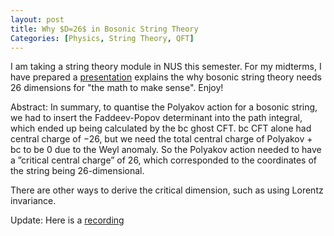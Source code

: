 ```yaml
---
layout: post
title: Why $D=26$ in Bosonic String Theory
Categories: [Physics, String Theory, QFT]
---
```

I am taking a string theory module in NUS this semester. For my midterms, I have prepared a [presentation](/downloads/weylanomaly.pdf) explains the why bosonic string theory needs 26 dimensions for "the math to make sense". Enjoy!

Abstract:
In summary, to quantise the Polyakov action for a bosonic string,
we had to insert the Faddeev-Popov determinant into the path
integral, which ended up being calculated by the bc ghost CFT. bc
CFT alone had central charge of −26, but we need the total
central charge of Polyakov + bc to be 0 due to the Weyl anomaly.
So the Polyakov action needed to have a ”critical central charge”
of 26, which corresponded to the coordinates of the string being
26-dimensional. 

There are other ways to derive the critical dimension, such as using Lorentz invariance.

Update: Here is a [recording](https://youtu.be/a6mXuDIJ8V8)
